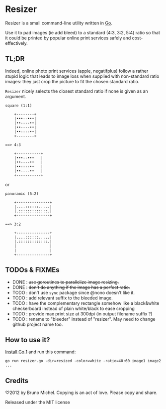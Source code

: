# Resizer

Resizer is a small command-line utility written in [Go](http://golang.org/).

Use it to pad images (ie add bleed) to a standard (4:3, 3:2, 5:4)
ratio so that it could be printed by popular online print services safely and
cost-effectively.


## TL;DR

Indeed, online photo print services (apple, negatifplus) follow a rather
stupid logic that leads to image loss when supplied with non-standard ratio
images: they just crop the picture to fit the chosen standard ratio.

`Resizer` nicely selects the closest standard ratio if none is given as an
argument.


``` 
square (1:1)
	
	+--------+
	|•••--•••|
	|••----••|
	|••----••|
	|••----••|
	+--------+

==> 4:3

	+-----------+
	|•••--•••   |
	|••----••   |
	|••----••   |
	|••----••   |
	+-----------+

```
or 

```
panoramic (5:2)
	
	+---------------+
	|....::::::.....|
	|.:::::::::::::.|
	+---------------+

==> 3:2

	+---------------+
	|....::::::.....|
	|.:::::::::::::.|
	|               |
	|               |
	+---------------+

```

## TODOs & FIXMEs

* DONE : ~~use goroutines to parallelize image resizing.~~
* DONE : ~~don't do anything if the image has a perfect ratio.~~
* TODO : don't use `sync` package since @nono doesn't like it.
* TODO : add relevant suffix to the bleeded image.
* TODO : have the complementary rectangle somehow like a black&white
  checkerboard instead of plain white/black to ease cropping
* TODO : provide max print size at 300dpi (in output filename suffix ?)
* TODO : rename to "bleeder" instead of "resizer". May need to change github
  project name too. 


## How to use it?

[Install Go 1](http://golang.org/doc/install) and run this command:

    go run resizer.go -dir=resized -color=white -ratio=40:60 image1 image2 ...


## Credits

♡2012 by Bruno Michel. Copying is an act of love. Please copy and share.

Released under the MIT license
